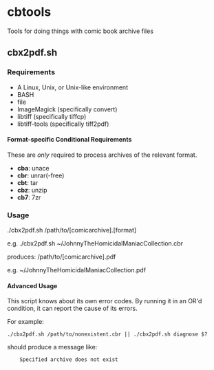 cbtools
=======

Tools for doing things with comic book archive files

cbx2pdf.sh
----------

### Requirements

- A Linux, Unix, or Unix-like environment
- BASH
- file
- ImageMagick (specifically convert)
- libtiff (specifically tiffcp)
- libtiff-tools (specifically tiff2pdf)

#### Format-specific Conditional Requirements

These are _only_ required to process archives of the relevant format.

- **cba**:    unace
- **cbr**:    unrar(-free)
- **cbt**:    tar
- **cbz**:    unzip
- **cb7**:    7zr

### Usage

./cbx2pdf.sh /path/to/\[comicarchive\].\[format\]

e.g.
    ./cbx2pdf.sh ~/JohnnyTheHomicidalManiacCollection.cbr

produces:
    /path/to/\[comicarchive\].pdf

e.g.
    ~/JohnnyTheHomicidalManiacCollection.pdf

#### Advanced Usage

This script knows about its own error codes.  By running it in an OR'd condition, it can report the cause of its errors.

For example:

    ./cbx2pdf.sh /path/to/nonexistent.cbr || ./cbx2pdf.sh diagnose $?

should produce a message like:

        Specified archive does not exist
